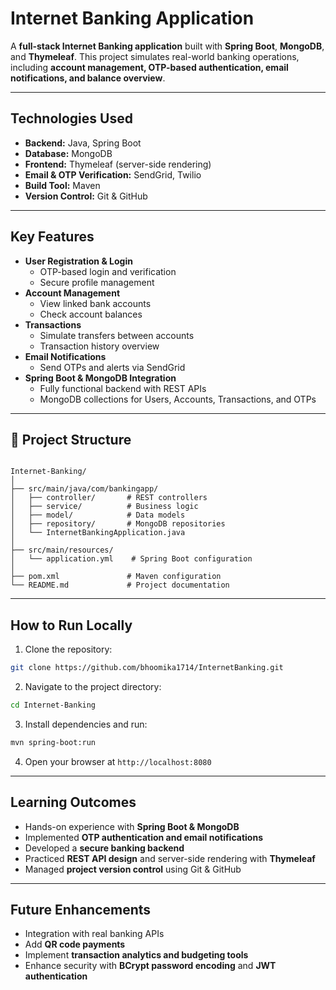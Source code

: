 


# Internet Banking Application

A **full-stack Internet Banking application** built with **Spring Boot**, **MongoDB**, and **Thymeleaf**. This project simulates real-world banking operations, including **account management, OTP-based authentication, email notifications, and balance overview**.

---

##  Technologies Used
- **Backend:** Java, Spring Boot
- **Database:** MongoDB
- **Frontend:** Thymeleaf (server-side rendering)
- **Email & OTP Verification:** SendGrid, Twilio
- **Build Tool:** Maven
- **Version Control:** Git & GitHub

---

##  Key Features
- **User Registration & Login**
  - OTP-based login and verification
  - Secure profile management
- **Account Management**
  - View linked bank accounts
  - Check account balances
- **Transactions**
  - Simulate transfers between accounts
  - Transaction history overview
- **Email Notifications**
  - Send OTPs and alerts via SendGrid
- **Spring Boot & MongoDB Integration**
  - Fully functional backend with REST APIs
  - MongoDB collections for Users, Accounts, Transactions, and OTPs

---

## 📂 Project Structure
```

Internet-Banking/
│
├── src/main/java/com/bankingapp/
│   ├── controller/       # REST controllers
│   ├── service/          # Business logic
│   ├── model/            # Data models
│   ├── repository/       # MongoDB repositories
│   └── InternetBankingApplication.java
│
├── src/main/resources/
│   └── application.yml    # Spring Boot configuration
│
├── pom.xml               # Maven configuration
└── README.md             # Project documentation

````

---

##  How to Run Locally
1. Clone the repository:
```bash
git clone https://github.com/bhoomika1714/InternetBanking.git
````

2. Navigate to the project directory:

```bash
cd Internet-Banking
```

3. Install dependencies and run:

```bash
mvn spring-boot:run
```

4. Open your browser at `http://localhost:8080`

---

##  Learning Outcomes

* Hands-on experience with **Spring Boot & MongoDB**
* Implemented **OTP authentication and email notifications**
* Developed a **secure banking backend**
* Practiced **REST API design** and server-side rendering with **Thymeleaf**
* Managed **project version control** using Git & GitHub

---

##  Future Enhancements

* Integration with real banking APIs
* Add **QR code payments**
* Implement **transaction analytics and budgeting tools**
* Enhance security with **BCrypt password encoding** and **JWT authentication**

```

